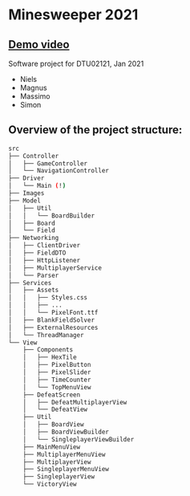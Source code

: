 # Minesweeper 2021
## <a href="https://youtu.be/P94PLpQrwZM">Demo video</a>

Software project for DTU02121, Jan 2021

- Niels
- Magnus
- Massimo
- Simon

## Overview of the project structure:
```bash
src
├── Controller
│   ├── GameController
│   └── NavigationController
├── Driver
│   └── Main (!)
├── Images
├── Model
│   ├── Util
│   │   └── BoardBuilder
│   ├── Board
│   └── Field
├── Networking
│   ├── ClientDriver
│   ├── FieldDTO
│   ├── HttpListener
│   ├── MultiplayerService
│   └── Parser
├── Services
│   ├── Assets
│   │   ├── Styles.css
│   │   ├── ...
│   │   └── PixelFont.ttf
│   ├── BlankFieldSolver
│   ├── ExternalResources
│   └── ThreadManager
└── View
    ├── Components
    │   ├── HexTile
    │   ├── PixelButton
    │   ├── PixelSlider
    │   ├── TimeCounter
    │   └── TopMenuView
    ├── DefeatScreen
    │   ├── DefeatMultiplayerView
    │   └── DefeatView
    ├── Util
    │   ├── BoardView
    │   ├── BoardViewBuilder
    │   └── SingleplayerViewBuilder
    ├── MainMenuView
    ├── MultiplayerMenuView
    ├── MultiplayerView
    ├── SingleplayerMenuView
    ├── SingleplayerView
    └── VictoryView
```
